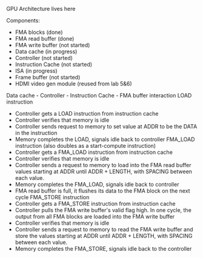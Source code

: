 GPU Architecture lives here

Components:
- FMA blocks (done)
- FMA read buffer (done)
- FMA write buffer (not started)
- Data cache (in progress)
- Controller (not started)
- Instruction Cache (not started)
- ISA (in progress)
- Frame buffer (not started)
- HDMI video gen module (reused from lab 5&6)

Data cache - Controller - Instruction Cache - FMA buffer interaction
LOAD instruction
- Controller gets a LOAD instruction from instruction cache
- Controller verifies that memory is idle
- Controller sends request to memory to set value at ADDR to be the DATA in the instruction 
- Memory completes the LOAD, signals idle back to controller
FMA_LOAD instruction (also doubles as a start-compute instruction)
- Controller gets a FMA_LOAD instruction from instruction cache
- Controller verifies that memory is idle
- Controller sends a request to memory to load into the FMA read buffer values starting at ADDR 
    until ADDR + LENGTH, with SPACING between each value. 
- Memory completes the FMA_LOAD, signals idle back to controller
- FMA read buffer is full, it flushes its data to the FMA block on the next cycle
FMA_STORE instruction
- Controller gets a FMA_STORE instruction from instruction cache
- Controller pulls the FMA write buffer's valid flag high. In one cycle, the output from all FMA blocks
    are loaded into the FMA write buffer
- Controller verifies that memory is idle
- Controller sends a request to memory to read the FMA write buffer and store the values starting at ADDR 
    until ADDR + LENGTH, with SPACING between each value. 
- Memory completes the FMA_STORE, signals idle back to the controller